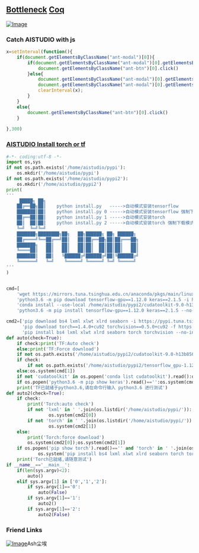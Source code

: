 ## [Bottleneck](./bottleneck) [Coq](./coq)

[![Image](https://avatars3.githubusercontent.com/u/20605668?s=460&u=69278b7499e3557b24d071dd2c0b4aff24cb153e&v=4)](https://holytrick.github.io/clock)
### Catch AISTUDIO with js
```javascript
x=setInterval(function(){
	if(document.getElementsByClassName("ant-modal")[0]){
		if(document.getElementsByClassName("ant-modal")[0].getElementsByClassName("ant-radio-wrapper")[1].className=="ant-radio-wrapper ant-radio-wrapper-disabled"){
			document.getElementsByClassName("ant-btn")[0].click()
		}else{
			document.getElementsByClassName("ant-modal")[0].getElementsByClassName("ant-radio-wrapper")[1].click();
			document.getElementsByClassName("ant-modal")[0].getElementsByClassName("ant-btn")[0].click();
			clearInterval(x);
		}
	}
	else{
		document.getElementsByClassName("ant-btn")[0].click()
	}
	
},300)
```
### [AISTUDIO Install torch or tf](https://holytrick.github.io/qianziwen)
```python
#-*- coding:utf-8 -*-
import os,sys
if not os.path.exists('/home/aistudio/pypi'):
	os.mkdir('/home/aistudio/pypi')
if not os.path.exists('/home/aistudio/pypi2'):
    os.mkdir('/home/aistudio/pypi2')
print(
'''
     █████╗ ██╗    
    ██╔══██╗██║    python install.py   ----->自动模式安装tensorflow
    ███████║██║    python install.py 0 ----->自动模式安装tensorflow 强制下载模式
    ██╔══██║██║    python install.py 1 ----->自动模式安装torch
    ██║  ██║██║    python install.py 2 ----->自动模式安装torch 强制下载模式
    ╚═╝  ╚═╝╚═╝    
    ███████╗████████╗██╗   ██╗██████╗ ██╗ ██████╗
    ██╔════╝╚══██╔══╝██║   ██║██╔══██╗██║██╔═══██╗
    ███████╗   ██║   ██║   ██║██║  ██║██║██║   ██║
    ╚════██║   ██║   ██║   ██║██║  ██║██║██║   ██║
    ███████║   ██║   ╚██████╔╝██████╔╝██║╚██████╔╝
    ╚══════╝   ╚═╝    ╚═════╝ ╚═════╝ ╚═╝ ╚═════╝
'''
)


cmd=[
    'wget https://mirrors.tuna.tsinghua.edu.cn/anaconda/pkgs/main/linux-64/cudatoolkit-9.0-h13b8566_0.conda -P /home/aistudio/pypi2/',
    'python3.6 -m pip download tensorflow-gpu==1.12.0 keras==2.1.5 -i https://pypi.tuna.tsinghua.edu.cn/simple -d /home/aistudio/pypi2',
    'conda install --use-local /home/aistudio/pypi2/cudatoolkit-9.0-h13b8566_0.conda -c https://mirrors.tuna.tsinghua.edu.cn/anaconda/pkgs/main/',
    'python3.6 -m pip install tensorflow-gpu==1.12.0 keras==2.1.5 --no-index -f /home/aistudio/pypi2']

cmd2=['pip download bs4 lxml xlwt xlrd seaborn -i https://pypi.tuna.tsinghua.edu.cn/simple -d /home/aistudio/pypi',
      'pip download torch==1.4.0+cu92 torchvision==0.5.0+cu92 -f https://download.pytorch.org/whl/torch_stable.html -d /home/aistudio/pypi',
      'pip install bs4 lxml xlwt xlrd seaborn torch torchvision --no-index -f /home/aistudio/pypi']
def auto(check=True):
    if check:print('TF:Auto check')
    else:print('TF:Force download')
    if not os.path.exists('/home/aistudio/pypi2/cudatoolkit-9.0-h13b8566_0.conda'):os.system(cmd[0])
    if check:
        if not os.path.exists('/home/aistudio/pypi2/tensorflow_gpu-1.12.0-cp36-cp36m-manylinux1_x86_64.whl'):os.system(cmd[1])
    else:os.system(cmd[1])
    if not 'cudatoolkit' in os.popen('conda list cudatoolkit').read():os.system(cmd[2])
    if os.popen('python3.6 -m pip show keras').read()=='':os.system(cmd[3])
    print('TF已就绪于python3.6,请在命令行输入 python3.6 进行测试')
def auto2(check=True):
    if check:
        print('Torch:auto check')
        if not 'lxml' in ' '.join(os.listdir('/home/aistudio/pypi/')):
                os.system(cmd2[0])
        if not 'torch' in ' '.join(os.listdir('/home/aistudio/pypi/')):
                os.system(cmd2[1])
    else:
        print('Torch:force download')
        os.system(cmd2[0]);os.system(cmd2[1])
    if os.popen('pip show torch').read()=='' and 'torch' in ' '.join(os.listdir('/home/aistudio/pypi/')):
            os.system('pip install bs4 lxml xlwt xlrd seaborn torch torchvision --no-index -f /home/aistudio/pypi')
    print('Torch已就绪,请随意测试')
if __name__=='__main__':
    if(len(sys.argv)<2):
        auto()
    elif sys.argv[1] in ['0','1','2']:
        if sys.argv[1]=='0':
            auto(False)
        if sys.argv[1]=='1':
            auto2()
        if sys.argv[1]=='2':
            auto2(False)
```

### Friend Links

[![Image](https://mrq-lhr.github.io/profile/6.jpg)](https://ChenAi007.github.io)Ash尘埃

<!--
```markdown
# Header 1
## Header 2
### Header 3

- Bulleted
- List

1. Numbered
2. List

**Bold** and _Italic_ and `Code` text

[Link](url) and ![Image](src)
```
For more details see [GitHub Flavored Markdown](https://guides.github.com/features/mastering-markdown/).

### Jekyll Themes

Your Pages site will use the layout and styles from the Jekyll theme you have selected in your [repository settings](https://github.com/mrq-lhr/mrq-lhr.github.io/settings). The name of this theme is saved in the Jekyll `_config.yml` configuration file.

### Support or Contact

Having trouble with Pages? Check out our [documentation](https://help.github.com/categories/github-pages-basics/) or [contact support](https://github.com/contact) and we’ll help you sort it out.
-->
